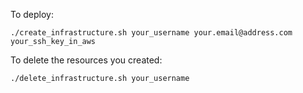 
To deploy:

    ./create_infrastructure.sh your_username your.email@address.com your_ssh_key_in_aws

To delete the resources you created:

    ./delete_infrastructure.sh your_username
